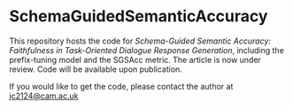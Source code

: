 # SchemaGuidedSemanticAccuracy

This repository hosts the code for *Schema-Guided Semantic Accuracy: Faithfulness in Task-Oriented Dialogue Response Generation*, including the prefix-tuning model and the SGSAcc metric. The article is now under review. Code will be available upon publication.

If you would like to get the code, please contact the author at jc2124@cam.ac.uk
